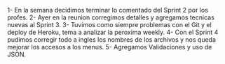 1- En la semana decidimos terminar lo comentado del Sprint 2 por los profes.
2- Ayer en la reunion corregimos detalles y agregamos tecnicas nuevas al Sprint 3.
3- Tuvimos como siempre problemas con el Git y el deploy de Heroku, tema a analizar la peroxima weekly.
4- Con el Sprint 4 pudimos corregir todo a ingles los nombres de los archivos y nos queda mejorar los accesos a los menus.
5- Agregamos Validaciones y uso de JSON.
